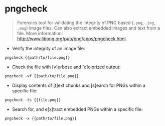 # pngcheck

> Forensics tool for validating the integrity of PNG based (`.png`, `.jng`, `.mng`) image files.
> Can also extract embedded images and text from a file.
> More information: <http://www.libpng.org/pub/png/apps/pngcheck.html>.

- Verify the integrity of an image file:

`pngcheck {{path/to/file.png}}`

- Check the file with [v]erbose and [c]olorized output:

`pngcheck -vf {{path/to/file.png}}`

- Display contents of [t]ext chunks and [s]earch for PNGs within a specific file:

`pngcheck -ts {{file.png}}`

- Search for, and e[x]tract embedded PNGs within a specific file:

`pngcheck -x {{path/to/file.png}}`
